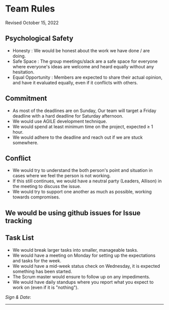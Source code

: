 # Team Rules
Revised October 15, 2022

## Psychological Safety

- Honesty : We would be honest about the work we have done / are doing.
- Safe Space : The group meetings/slack are a safe space for everyone where everyone's ideas are welcome and heard equally without any hesitation.
- Equal Opportunity : Members are expected to share their actual opinion, and have it evaluated equally, even if it conflicts with others.

## Commitment

- As most of the deadlines are on Sunday, Our team will target a Friday deadline with a hard deadline for Saturday afternoon.
- We would use AGILE development technique.
- We would spend at least minimum time on the project, expected ≥ 1 hour.
- We would adhere to the deadline and reach out if we are stuck somewhere.

## Conflict

- We would try to understand the both person's point and situation in cases where we feel the person is not working.
- If this still continues, we would have a neutral party (Leaders, Allison) in the meeting to discuss the issue.
- We would try to support one another as much as possible, working towards compromises.

## We would be using github issues for Issue tracking

## Task List

- We would break larger tasks into smaller, manageable tasks.
- We would have a meeting on Monday for setting up the expectations and tasks for the week.
- We would have a mid-week status check on Wednesday, it is expected something has been started.
- The Scrum master would ensure to follow up on any impediments.
- We would have daily standups where you report what you expect to work on (even if it is "nothing").



 *Sign & Date*:
 
 ***
